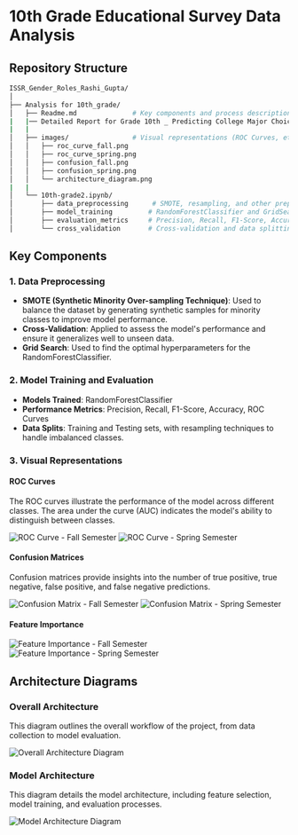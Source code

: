 # 10th Grade Educational Survey Data Analysis

## Repository Structure

```bash
ISSR_Gender_Roles_Rashi_Gupta/
│
├── Analysis for 10th_grade/
│   ├── Readme.md              # Key components and process description
|   |── Detailed Report for Grade 10th _ Predicting College Major Choices.pdf           # contains the documentation 
|   |
│   ├── images/                # Visual representations (ROC Curves, etc.)
│   │   ├── roc_curve_fall.png
│   │   ├── roc_curve_spring.png
│   │   ├── confusion_fall.png
│   │   ├── confusion_spring.png
│   │   └── architecture_diagram.png
|   |
│   └── 10th-grade2.ipynb/
│       ├── data_preprocessing      # SMOTE, resampling, and other preprocessing techniques
│       ├── model_training         # RandomForestClassifier and GridSearchCV
│       ├── evaluation_metrics     # Precision, Recall, F1-Score, Accuracy, and ROC Curves
│       └── cross_validation       # Cross-validation and data splitting

```

## Key Components

### 1. Data Preprocessing

- **SMOTE (Synthetic Minority Over-sampling Technique)**: Used to balance the dataset by generating synthetic samples for minority classes to improve model performance.
- **Cross-Validation**: Applied to assess the model's performance and ensure it generalizes well to unseen data.
- **Grid Search**: Used to find the optimal hyperparameters for the RandomForestClassifier.

### 2. Model Training and Evaluation

- **Models Trained**: RandomForestClassifier
- **Performance Metrics**: Precision, Recall, F1-Score, Accuracy, ROC Curves
- **Data Splits**: Training and Testing sets, with resampling techniques to handle imbalanced classes.

### 3. Visual Representations

#### ROC Curves

The ROC curves illustrate the performance of the model across different classes. The area under the curve (AUC) indicates the model's ability to distinguish between classes.

![ROC Curve - Fall Semester](./images/roc_curve_fall.png)
![ROC Curve - Spring Semester](./images/roc_curve_spring.png)

#### Confusion Matrices

Confusion matrices provide insights into the number of true positive, true negative, false positive, and false negative predictions.

![Confusion Matrix - Fall Semester](./images/confusion_fall.png)
![Confusion Matrix - Spring Semester](./images/confusion_spring.png)

#### Feature Importance


![Feature Importance - Fall Semester](./images/feature_fall.png)
![Feature Importance - Spring Semester](./images/feature_spring.png)

## Architecture Diagrams

### Overall Architecture

This diagram outlines the overall workflow of the project, from data collection to model evaluation.

![Overall Architecture Diagram](https://www.example.com/overall_architecture.png)

### Model Architecture

This diagram details the model architecture, including feature selection, model training, and evaluation processes.

![Model Architecture Diagram](https://www.example.com/model_architecture.png)






